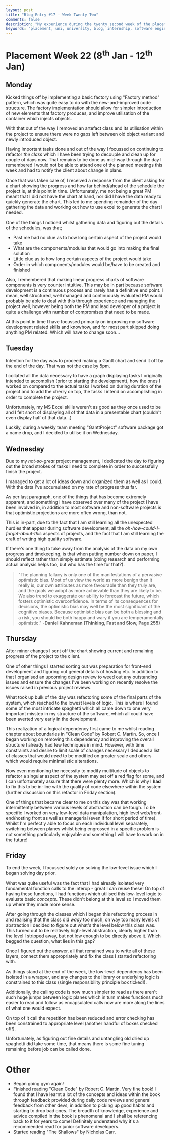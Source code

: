 ```yaml
---
layout: post
title: "Blog Entry #17 – Week Twenty Two"
comments: false
description: "My experience during the twenty second week of the placement"
keywords: "placement, uni, university, blog, internship, software engineering, software development, week twenty one, software development life cycle, c#, subversion, svn, refactoring, project management, gantt chart, microsoft excel"
---
```


# Placement Week 22 (8<sup>th</sup> Jan - 12<sup>th</sup> Jan)
## Monday
Kicked things off by implementing a basic factory using "Factory method" pattern, which was quite easy to do with the new-and-improved code structure. The factory implementation should allow for simpler introduction of new elements that factory produces, and improve utilisation of the container which injects objects.

With that out of the way I removed an artefact class and its utilisation within the project to ensure there were no gaps left between old object variant and newly introduced object.

Having important tasks done and out of the way I focussed on continuing to refactor _the class_ which I have been trying to decouple and clean up for couple of days now. That remains to be done as mid-way through the day I remembered I would not be able to attend one of the planned meetings this week and had to notify the client about change in plans.

Once that was taken care of, I received a response from the client asking for a chart showing the progress and how far behind/ahead of the schedule the project is, at this point in time. Unfortunately, me not being a great PM meant that I did not have the chart at hand, nor did I have the data ready to quickly generate the chart. This led to me spending remainder of the day gathering the data and working out how to use excel to generate the chart I needed.

One of the things I noticed whilst gathering data and figuring out the details of the schedules, was that;

- Past me had no clue as to how long certain aspect of the project would take
- What are the components/modules that would go into making the final solution
- Little clue as to how long certain aspects of the project would take
- Order in which components/modules would be/have to be created and finished

Also, I remembered that making linear progress charts of software components is very counter intuitive. This may be in part because software development is a continuous process and rarely has a definitive end point. I mean, well structured, well managed and continuously evaluated PM would probably be able to deal with this through experience and managing the project well, however being both the PM and lead developer of a project is quite a challenge with number of compromises that need to be made.

At this point in time I have focussed primarily on improving my software development related skills and knowhow, and for most part skipped doing anything PM related. Which will have to change soon...

## Tuesday
Intention for the day was to proceed making a Gantt chart and send it off by the end of the day. That was not the case by 5pm.

I collated all the data necessary to have a graph displaying tasks I originally intended to accomplish (prior to starting the development), how the ones I worked on compared to the actual tasks I worked on during duration of the project and to add the cherry on top, the tasks I intend on accomplishing in order to complete the project.

Unfortunately, my MS Excel skills weren't as good as they once used to be and I felt short of displaying all of that data in a presentable chart (couldn't even display half of that data...)

Luckily, during a weekly team meeting "GanttProject" software package got a name drop, and I decided to utilise it on Wednesday.

## Wednesday
Due to my *not-so-great* project management, I dedicated the day to figuring out the broad strokes of tasks I need to complete in order to successfully finish the project.

I managed to get a lot of ideas down and organized them as well as I could. With the data I've accumulated on my rate of progress thus far.

As per last paragraph, one of the things that has become extremely apparent, and something I have observed over many of the project I have been involved in, in addition to most software and non-software projects is that optimistic projections are more often wrong, than not.

This is in-part, due to the fact that I am still learning all the unexpected hurdles that appear during software development, all the *oh-how-could-I-forget-about-this* aspects of projects, and the fact that I am still learning the craft of writing high quality software.

If there's one thing to take away from the analysis of the data on my own progress and timekeeping, is that when putting number down on paper, I should reflect rather than simply estimate (doing research and performing actual analysis helps too, but who has the time for that?).

> "The planning fallacy is only one of the manifestations of a pervasive optimistic bias. Most of us view the world as more benign than it really is, our own attributes as more favourable than they truly are, and the goals we adopt as more achievable than they are likely to be. We also trend to exaggerate our ability to forecast the future, which fosters optimistic overconfidence. In terms of its consequences for decisions, the optimistic bias may well be the most significant of the cognitive biases. Because optimistic bias can be both a blessing and a risk, you should be both happy and wary if you are temperamentally optimistic."
> -**Daniel Kahneman (Thinking, Fast and Slow, Page 255)**

## Thursday
After minor changes I sent off the chart showing current and remaining progress of the project to the client.

One of other things I started sorting out was preparation for front-end development and figuring out general details of hosting etc. In addition to that I organised an upcoming design review to weed out any outstanding issues and ensure the changes I've been working on recently resolve the issues raised in previous project reviews.

What took up bulk of the day was refactoring some of the final parts of the system, which reached to the lowest levels of logic. This is where I found some of the most intricate spaghetti which all came down to one very important misstep in my structure of the software, which all could have been averted very early in the development.

This realization of a logical dependency first came to me whilst reading chapter about boundaries in "Clean Code" by Robert C. Martin. So, once I began working on removing this dependency and improving the overall structure I already had few techniques in mind. However, with time constraints and desire to limit scale of changes necessary I deduced a list of classes that would *need* to be modified on greater scale and others which would require minimalistic alterations.

Now even mentioning the necessity to modify multitude of objects to refactor a singular aspect of the system may set off a red flag for some, and I can unfortunately assure that there were plenty more. Which is why I **had** to fix this to be in-line with the quality of code elsewhere within the system (further discussion on this refactor in Friday section).

One of things that became clear to me on this day was that working intermittently between various levels of abstraction can be tough. To be specific I worked on very low-level data manipulation, high level web/front-end/hosting front as well as managerial (even if for short period of time). Whilst I'm perfectly able to focus on each individual level separately, switching between planes whilst being engrossed in a specific problem is not something particularly enjoyable and something I will have to work on in the future!

## Friday
To end the week, I focussed solely on solving the low-level issue which I began solving day prior. 

What was quite useful was the fact that I had already isolated very fundamental function calls to the interop - great I can reuse these! On top of having these functions, I had functions which utilised this low-level logic to evaluate basic *concepts*. These didn't belong at this level so I moved them up where they made more sense.

After going through the classes which I began this refactoring process in and realising that the class did *waay* too much, on way too many levels of abstraction I decided to figure out what's the level below this class was. This turned out to be relatively high-level abstraction, clearly higher than the level I stripped away, but not low enough to be directly above it. Which begged the question, what lies in this gap?

Once I figured out the answer, all that remained was to write all of these layers, connect them appropriately and fix the class I started refactoring with.

As things stand at the end of the week, the low-level dependency has been isolated in a wrapper, and any changes to the library or underlying logic is constrained to this class (single responsibility principle box ticked!).

Additionally, the calling code is now much simpler to read as there aren't such huge jumps between logic planes which in turn makes functions much easier to read and follow as encapsulated calls now are more along the lines of what one would expect.

On top of it call the repetition has been reduced and error checking has been constrained to appropriate level (another handful of boxes checked off!).

Unfortunately, as figuring out fine details and untangling old dried up spaghetti did take some time, that means there is some fine tuning remaining before job can be called done.

# Other
- Began going gym again!
- Finished reading "Clean Code" by Robert C. Martin. Very fine book! I found that I have learnt a lot of the concepts and ideas within the book through feedback provided during daily code reviews and general feedback from other devs, in addition to picking up good habits and starting to drop bad ones. The breadth of knowledge, experience and advice compiled in the book is phenomenal and I shall be referencing back to it for years to come! Definitely understand why it's a recommended read for junior software developers.
- Started reading "The Shallows" by Nicholas Carr.
